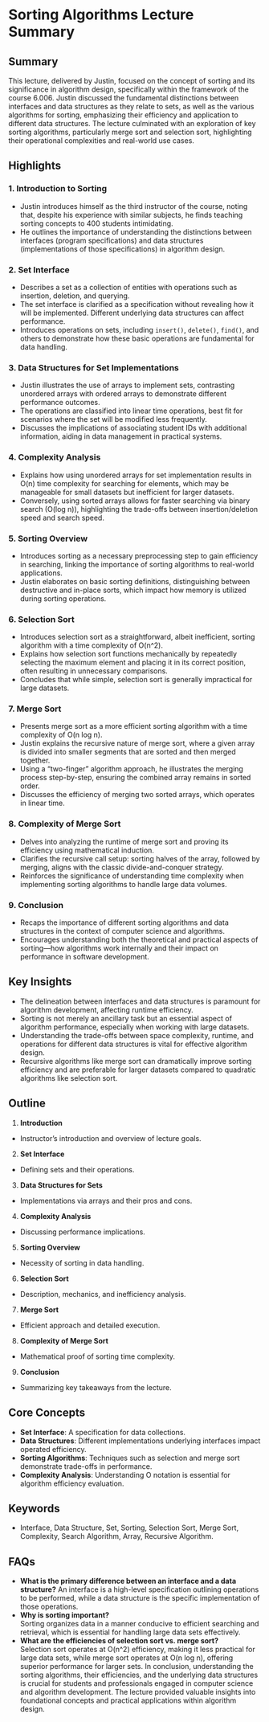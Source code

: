 # Sorting Algorithms Lecture Summary

## Summary
This lecture, delivered by Justin, focused on the concept of sorting and its significance in algorithm design, specifically within the framework
of the course 6.006. Justin discussed the fundamental distinctions between interfaces and data structures as they relate to sets, as well as the various
algorithms for sorting, emphasizing their efficiency and application to different data structures. 
The lecture culminated with an exploration of key sorting algorithms, particularly merge sort and selection sort, 
highlighting their operational complexities and real-world use cases.

## Highlights
### 1. Introduction to Sorting
- Justin introduces himself as the third instructor of the course, noting that, despite his experience with similar subjects, he finds teaching sorting concepts
to 400 students intimidating.
- He outlines the importance of understanding the distinctions between interfaces (program specifications) and 
data structures (implementations of those specifications) in algorithm design.  

### 2. Set Interface
- Describes a set as a collection of entities with operations such as insertion, deletion, and querying.
- The set interface is clarified as a specification without revealing how it will be implemented. Different underlying data structures can affect performance.
- Introduces operations on sets, including `insert()`, `delete()`, `find()`, and others to demonstrate how these basic operations are fundamental for data handling.

### 3. Data Structures for Set Implementations
- Justin illustrates the use of arrays to implement sets, contrasting unordered arrays with ordered arrays to demonstrate different performance outcomes.
- The operations are classified into linear time operations, best fit for scenarios where the set will be modified less frequently.
- Discusses the implications of associating student IDs with additional information, aiding in data management in practical systems.

### 4. Complexity Analysis
- Explains how using unordered arrays for set implementation results in O(n) time complexity for searching for elements, 
which may be manageable for small datasets but inefficient for larger datasets.
- Conversely, using sorted arrays allows for faster searching via binary search (O(log n)), highlighting the trade-offs between insertion/deletion 
speed and search speed.

### 5. Sorting Overview
- Introduces sorting as a necessary preprocessing step to gain efficiency in searching, linking the importance of sorting algorithms
to real-world applications.
- Justin elaborates on basic sorting definitions, distinguishing between destructive and in-place sorts, which impact how memory is utilized during
sorting operations.

### 6. Selection Sort
- Introduces selection sort as a straightforward, albeit inefficient, sorting algorithm with a time complexity of O(n^2).
- Explains how selection sort functions mechanically by repeatedly selecting the maximum element and placing it in its correct position, often resulting
in unnecessary comparisons.
- Concludes that while simple, selection sort is generally impractical for large datasets.

### 7. Merge Sort
- Presents merge sort as a more efficient sorting algorithm with a time complexity of O(n log n).
- Justin explains the recursive nature of merge sort, where a given array is divided into smaller segments that are sorted and then merged together.
- Using a “two-finger” algorithm approach, he illustrates the merging process step-by-step, ensuring the combined array remains in sorted order.
- Discusses the efficiency of merging two sorted arrays, which operates in linear time.

### 8. Complexity of Merge Sort
- Delves into analyzing the runtime of merge sort and proving its efficiency using mathematical induction.
- Clarifies the recursive call setup: sorting halves of the array, followed by merging, aligns with the classic divide-and-conquer strategy.
- Reinforces the significance of understanding time complexity when implementing sorting algorithms to handle large data volumes.

### 9. Conclusion
- Recaps the importance of different sorting algorithms and data structures in the context of computer science and algorithms.
- Encourages understanding both the theoretical and practical aspects of sorting—how algorithms work internally and their impact on performance
in software development.

## Key Insights
- The delineation between interfaces and data structures is paramount for algorithm development, affecting runtime efficiency.
- Sorting is not merely an ancillary task but an essential aspect of algorithm performance, especially when working with large datasets.
- Understanding the trade-offs between space complexity, runtime, and operations for different data structures is vital for effective algorithm design.
- Recursive algorithms like merge sort can dramatically improve sorting efficiency and are preferable for larger datasets compared to quadratic 
algorithms like selection sort.

## Outline
1. **Introduction**   
- Instructor’s introduction and overview of lecture goals.
2. **Set Interface**   
- Defining sets and their operations.
3. **Data Structures for Sets**   
- Implementations via arrays and their pros and cons.
4. **Complexity Analysis**   
- Discussing performance implications.
5. **Sorting Overview**   
- Necessity of sorting in data handling.
6. **Selection Sort**   
- Description, mechanics, and inefficiency analysis.
7. **Merge Sort**   
- Efficient approach and detailed execution.
8. **Complexity of Merge Sort**   
- Mathematical proof of sorting time complexity.
9. **Conclusion**   
- Summarizing key takeaways from the lecture.

## Core Concepts
- **Set Interface**: A specification for data collections.
- **Data Structures**: Different implementations underlying interfaces impact operated efficiency.
- **Sorting Algorithms**: Techniques such as selection and merge sort demonstrate trade-offs in performance.
- **Complexity Analysis**: Understanding O notation is essential for algorithm efficiency evaluation.

## Keywords
- Interface, Data Structure, Set, Sorting, Selection Sort, Merge Sort, Complexity, Search Algorithm, Array, Recursive Algorithm.

## FAQs
- **What is the primary difference between an interface and a data structure?** 
An interface is a high-level specification outlining operations to be performed, while a data structure is the specific implementation of those operations.
- **Why is sorting important?**  
Sorting organizes data in a manner conducive to efficient searching and retrieval, which is essential for handling large data sets effectively.
- **What are the efficiencies of selection sort vs. merge sort?**  
Selection sort operates at O(n^2) efficiency, making it less practical for large data sets, while merge sort operates at O(n log n), 
offering superior performance for larger sets. In conclusion, understanding the sorting algorithms, their efficiencies, and the underlying 
data structures is crucial for students and professionals engaged in computer science and algorithm development. 
The lecture provided valuable insights into foundational concepts and practical applications within algorithm design.
